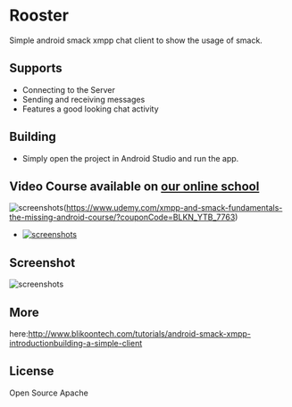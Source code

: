 # Rooster
Simple android smack xmpp chat client to show the usage of smack.

## Supports

* Connecting to the Server
* Sending and receiving messages
* Features a good looking chat activity

## Building

* Simply open the project in Android Studio and run the app.

## Video Course available on [our online school]
![screenshots](http://www.blikoontech.com/wp-content/uploads/2018/03/course_promo.png)(https://www.udemy.com/xmpp-and-smack-fundamentals-the-missing-android-course/?couponCode=BLKN_YTB_7763)

* [![screenshots](http://www.blikoontech.com/wp-content/uploads/2018/03/course_promo.png)](https://www.udemy.com/xmpp-and-smack-fundamentals-the-missing-android-course/?couponCode=BLKN_YTB_7763)



## Screenshot
![screenshots](http://www.blikoontech.com/wp-content/uploads/2016/04/rooster_full_chat_processed.png)

## More
here:http://www.blikoontech.com/tutorials/android-smack-xmpp-introductionbuilding-a-simple-client

## License
Open Source Apache


[our online school]: https://blikoon.teachable.com/
